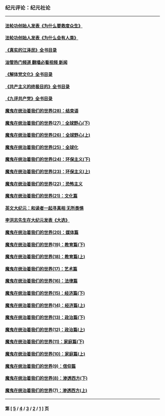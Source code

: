### 纪元评论：纪元社论
---
#### [法轮功创始人发表《为什么要救度众生》](../../pages/nsc422/n13975246.md?05040330) 
#### [法轮功创始人发表《为什么会有人类》](../../pages/nsc422/n13912117.md?05040330) 
#### [《真实的江泽民》全书目录](../../pages/nsc422/n13721399.md?05040330) 
#### [油管热门频道 翻墙必看视频 新闻](ok?05040330)
#### [《解体党文化》全书目录](../../pages/nsc422/n13721157.md?05040330) 
#### [《共产主义的终极目的》全书目录](../../pages/nsc422/n13721048.md?05040330) 
#### [《九评共产党》全书目录](../../pages/nsc422/n13708085.md?05040330) 
#### [魔鬼在统治着我们的世界(28)：结束语](../../pages/nsc422/n10936246.md?05040330) 
#### [魔鬼在统治着我们的世界(27)：全球野心(下)](../../pages/nsc422/n10928319.md?05040330) 
#### [魔鬼在统治着我们的世界(26)：全球野心(上)](../../pages/nsc422/n10900318.md?05040330) 
#### [魔鬼在统治着我们的世界(25)：全球化](../../pages/nsc422/n10788205.md?05040330) 
#### [魔鬼在统治着我们的世界(24)：环保主义(下)](../../pages/nsc422/n10695307.md?05040330) 
#### [魔鬼在统治着我们的世界(23)：环保主义(上)](../../pages/nsc422/n10688613.md?05040330) 
#### [魔鬼在统治着我们的世界(22)：恐怖主义](../../pages/nsc422/n10614727.md?05040330) 
#### [魔鬼在统治着我们的世界(21)：文化篇](../../pages/nsc422/n10597706.md?05040330) 
#### [英文大纪元：和读者一起寻真相 无所畏惧](../../pages/nsc422/n12542027.md?05040330) 
#### [李洪志先生在大纪元发表《大选》](../../pages/nsc422/n12534746.md?05040330) 
#### [魔鬼在统治着我们的世界(20)：媒体篇](../../pages/nsc422/n10586579.md?05040330) 
#### [魔鬼在统治着我们的世界(19)：教育篇(下)](../../pages/nsc422/n10564808.md?05040330) 
#### [魔鬼在统治着我们的世界(18)：教育篇(上)](../../pages/nsc422/n10526970.md?05040330) 
#### [魔鬼在统治着我们的世界(17)：艺术篇](../../pages/nsc422/n10499093.md?05040330) 
#### [魔鬼在统治着我们的世界(16)：法律篇](../../pages/nsc422/n10485969.md?05040330) 
#### [魔鬼在统治着我们的世界(15)：经济篇(下)](../../pages/nsc422/n10469975.md?05040330) 
#### [魔鬼在统治着我们的世界(14)：经济篇(上)](../../pages/nsc422/n10457370.md?05040330) 
#### [魔鬼在统治着我们的世界(13)：政治篇(下)](../../pages/nsc422/n10448270.md?05040330) 
#### [魔鬼在统治着我们的世界(12)：政治篇(上)](../../pages/nsc422/n10444576.md?05040330) 
#### [魔鬼在统治着我们的世界(11)：家庭篇(下)](../../pages/nsc422/n10440961.md?05040330) 
#### [魔鬼在统治着我们的世界(10)：家庭篇(上)](../../pages/nsc422/n10435448.md?05040330) 
#### [魔鬼在统治着我们的世界(9)：信仰篇](../../pages/nsc422/n10432159.md?05040330) 
#### [魔鬼在统治着我们的世界(8)：渗透西方(下)](../../pages/nsc422/n10429603.md?05040330) 
#### [魔鬼在统治着我们的世界(7)：渗透西方(上)](../../pages/nsc422/n10426013.md?05040330) 

---
#### 第 [ [5](./5.md?05040330) / [4](./4.md?05040330) / [3](./3.md?05040330) / [2](./2.md?05040330) / [1](./1.md?05040330) ] 页
